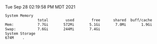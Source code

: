 Tue Sep 28 02:19:58 PM MDT 2021
```bash
System Memory
               total        used        free      shared  buff/cache   available
Mem:           7.7Gi       572Mi       5.1Gi       7.0Mi       1.9Gi       6.8Gi
Swap:          7.6Gi       244Mi       7.4Gi
System Storage
674M	.
```
```bash
